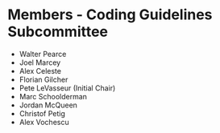 # Members - Coding Guidelines Subcommittee

- Walter Pearce
- Joel Marcey
- Alex Celeste
- Florian Gilcher
- Pete LeVasseur (Initial Chair)
- Marc Schoolderman
- Jordan McQueen
- Christof Petig
- Alex Vochescu
